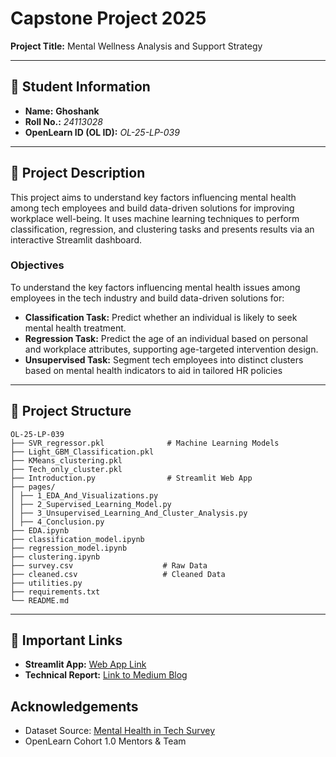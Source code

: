 
# Capstone Project 2025  
**Project Title:** Mental Wellness Analysis and Support Strategy  

---

## 🧾 Student Information  
- **Name:** **Ghoshank**  
- **Roll No.:** *24113028*  
- **OpenLearn ID (OL ID):** *OL-25-LP-039*  

---

## 📝 Project Description  
This project aims to understand key factors influencing mental health among tech employees and build data-driven solutions for improving workplace well-being. It uses machine learning techniques to perform classification, regression, and clustering tasks and presents results via an interactive Streamlit dashboard.

### **Objectives**
To understand the key factors influencing mental health issues among employees in the tech industry and
build data-driven solutions for:
- **Classification Task:** Predict whether an individual is likely to seek mental health treatment.
- **Regression Task:** Predict the age of an individual based on personal and workplace attributes, supporting age-targeted intervention design.
- **Unsupervised Task:** Segment tech employees into distinct clusters based on mental health indicators to aid in tailored HR policies

---

## 📂 Project Structure  
```
OL-25-LP-039
├── SVR_regressor.pkl              # Machine Learning Models
├── Light_GBM_Classification.pkl
├── KMeans_clustering.pkl
├── Tech_only_cluster.pkl
├── Introduction.py                # Streamlit Web App
├── pages/
│ ├── 1_EDA_And_Visualizations.py
│ ├── 2_Supervised_Learning_Model.py
│ ├── 3_Unsupervised_Learning_And_Cluster_Analysis.py
│ ├── 4_Conclusion.py
├── EDA.ipynb
├── classification_model.ipynb
├── regression_model.ipynb
├── clustering.ipynb
├── survey.csv                    # Raw Data
├── cleaned.csv                   # Cleaned Data
├── utilities.py
├── requirements.txt
└── README.md
```

---

## 🔗 Important Links
- **Streamlit App:** [Web App Link](https://capstone-ol-25-lp-039.streamlit.app/)  
- **Technical Report:** [Link to Medium Blog](#) 

## Acknowledgements
- Dataset Source: [Mental Health in Tech Survey](https://www.kaggle.com/datasets/osmi/mental-health-in-tech-survey)
- OpenLearn Cohort 1.0 Mentors & Team
